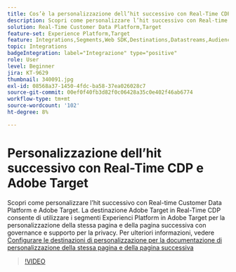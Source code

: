 ```yaml
---
title: Cos’è la personalizzazione dell’hit successivo con Real-Time CDP e Adobe Target?
description: Scopri come personalizzare l’hit successivo con Real-time Customer Data Platform (CDP) e Adobe Target.
solution: Real-Time Customer Data Platform,Target
feature-set: Experience Platform,Target
feature: Integrations,Segments,Web SDK,Destinations,Datastreams,Audiences,Experience Targeting
topic: Integrations
badgeIntegration: label="Integrazione" type="positive"
role: User
level: Beginner
jira: KT-9629
thumbnail: 340091.jpg
exl-id: 08568a37-1450-4fdc-ba58-37ea026028c7
source-git-commit: 00ef0f40fb3d82f0c06428a35c0e402f46ab6774
workflow-type: tm+mt
source-wordcount: '102'
ht-degree: 8%

---
```


# Personalizzazione dell’hit successivo con Real-Time CDP e Adobe Target

Scopri come personalizzare l’hit successivo con Real-time Customer Data Platform e Adobe Target. La destinazione Adobe Target in Real-Time CDP consente di utilizzare i segmenti Experienci Platform in Adobe Target per la personalizzazione della stessa pagina e della pagina successiva con governance e supporto per la privacy. Per ulteriori informazioni, vedere [Configurare le destinazioni di personalizzazione per la documentazione di personalizzazione della stessa pagina e della pagina successiva](https://experienceleague.adobe.com/docs/experience-platform/destinations/ui/activate/configure-personalization-destinations.html?lang=it)

>[!VIDEO](https://video.tv.adobe.com/v/340091?learn=on)

